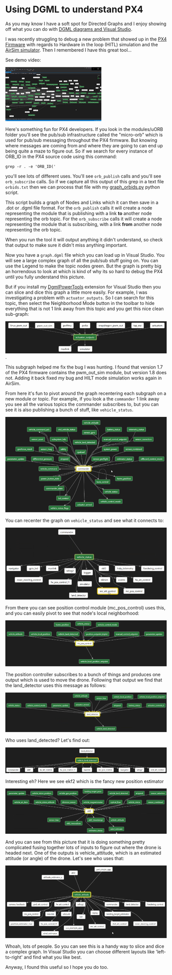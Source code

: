 
# Using DGML to understand PX4

As you may know I have a soft spot for Directed Graphs and I enjoy showing off what you can do with
[DGML diagrams and Visual Studio](https://lovettchris.github.io/posts/dgml_power_tools/).

I was recently struggling to debug a new problem that showed up in the [PX4 Firmware](https://github.com/PX4/Firmware)
with regards to Hardware in the loop (HITL) simulation and the [AirSim simulator](https://github.com/Microsoft/AirSim/).
Then I remembered I have this great tool...

See demo video:

[![thumb](/videos/PX4_topics.png)](https://lovettsoftwarestorage.blob.core.windows.net/videos/PX4_Topics.mp4)

Here's something fun for PX4 developers.  If you look in the modules/uORB folder you'll see the pub/sub infrastructure
called the "micro-orb" which is used for pub/sub messaging throughout the PX4 firmware.  But knowing where messages are coming
from and where they are going to can end up being quite a maze to figure out.  So if we search for every instance of ORB_ID
in the PX4 source code using this command:
```
grep -r . -e 'ORB_ID('
```
 you'll see lots of different uses.  You'll see `orb_publish` calls and you'll see `orb_subscribe` calls.
So if we capture all this output of this grep in a text file `orbids.txt` then we can process that file with my 
[graph_orbids.py](https://github.com/clovett/dgml/blob/master/tools/px4/graph_orbids.py) python script.

This script builds a graph of Nodes and Links which it can then save in a .dot or .dgml file format.
For the `orb_publish` calls it will create a node representing the module that is publishing with a link **to** another
node representing the orb topic.  For the `orb_subscribe` calls it will create a node  representing the module that is 
subscribing, with a link **from** another node representing the orb topic.

When you run the tool it will output anything it didn't understand, so check that output to make sure it didn't miss anything important.

Now you have a `graph.dgml` file which you can load up in Visual Studio.  You will see a large complex graph of all the pub/sub stuff
going on.  You can use the Legend to make the topic nodes green.
But the graph is pretty big an horrendous to look at which is kind of why its so hard to debug the PX4 until you fully understand this picture.

But if you install my [DgmlPowerTools](https://lovettchris.github.io/posts/dgml_power_tools/) extension for Visual Studio then you can slice and dice this graph a little more easily.  For example, I was investigating a problem with `actuator_outputs`.  So I can search for this topic, then select the Neighborhood Mode button in the toolbar to hide everything that is not 1 link away from this topic and you get this nice clean sub-graph:

![actuator_outputs](/posts/px4_topics/actuator_outputs.png).

This subgraph helped me fix the bug I was hunting.  I found that version 1.7
of the PX4 firmware contains the pwm_out_sim module, but version 1.8 does not.
Adding it back fixed my bug and HILT mode simulation works again in AirSim.

From here it's fun to pivot around the graph recentering each subgraph on a new module or topic.  For example, if you look a the `commander` 1 link away you see all the various topics the commander subscribes to, but you can see it is also publishing a bunch of stuff, like `vehicle_status`. 

![commander](/posts/px4_topics/commander.png)

You can recenter the graph on `vehicle_status` and see what it connects to:

![vehicle_status](/posts/px4_topics/vehicle_status.png)

From there you can see position control module (mc_pos_control) uses this, and you can easily pivot to see that node's local neighborhood:

![mc_pos_control](/posts/px4_topics/mc_pos_control.png)

The position controller subscribes to a bunch of things and produces one output which is used to move the drone.  Following that output we find that the land_detector uses this message as follows:

![landing_detector](/posts/px4_topics/landing_detector.png)

Who uses land_detected? Let's find out:

![land_detected.png](/posts/px4_topics/land_detected.png)

Interesting eh?  Here we see ekf2 which is the fancy new position estimator

![ekf2.png](/posts/px4_topics/ekf2.png)

And you can see from this picture that it is doing something pretty complicated fusing together lots of inputs to figure out where the drone is headed next.  One of the outputs is vehicle_attitude, which is an estimated attitude (or angle) of the drone.  Let's see who uses that:

![vehicle_attitude.png](/posts/px4_topics/vehicle_attitude.png)

Whoah, lots of people.  So you can see this is a handy way to slice and dice a complex graph.  In Visual Studio you can choose different layouts like 'left-to-right' and find what you like best.

Anyway, I found this useful so I hope you do too.






